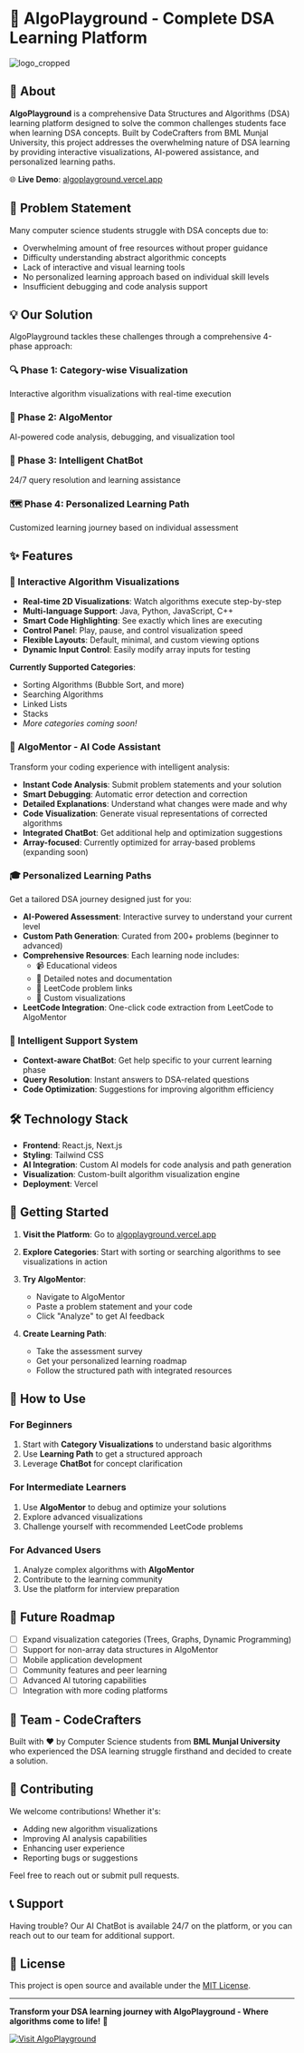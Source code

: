 # 🚀 AlgoPlayground - Complete DSA Learning Platform
![logo_cropped](https://github.com/user-attachments/assets/10178ae8-efd7-4689-b73a-d99c492126d3)

## 📖 About

**AlgoPlayground** is a comprehensive Data Structures and Algorithms (DSA) learning platform designed to solve the common challenges students face when learning DSA concepts. Built by CodeCrafters from BML Munjal University, this project addresses the overwhelming nature of DSA learning by providing interactive visualizations, AI-powered assistance, and personalized learning paths.

🌐 **Live Demo**: [algoplayground.vercel.app](https://algoplayground.vercel.app/category)

## 🎯 Problem Statement

Many computer science students struggle with DSA concepts due to:

- Overwhelming amount of free resources without proper guidance
- Difficulty understanding abstract algorithmic concepts
- Lack of interactive and visual learning tools
- No personalized learning approach based on individual skill levels
- Insufficient debugging and code analysis support

## 💡 Our Solution

AlgoPlayground tackles these challenges through a comprehensive 4-phase approach:

### 🔍 Phase 1: Category-wise Visualization

Interactive algorithm visualizations with real-time execution

### 🤖 Phase 2: AlgoMentor

AI-powered code analysis, debugging, and visualization tool

### 💬 Phase 3: Intelligent ChatBot

24/7 query resolution and learning assistance

### 🗺️ Phase 4: Personalized Learning Path

Customized learning journey based on individual assessment

## ✨ Features

### 🎨 Interactive Algorithm Visualizations

- **Real-time 2D Visualizations**: Watch algorithms execute step-by-step
- **Multi-language Support**: Java, Python, JavaScript, C++
- **Smart Code Highlighting**: See exactly which lines are executing
- **Control Panel**: Play, pause, and control visualization speed
- **Flexible Layouts**: Default, minimal, and custom viewing options
- **Dynamic Input Control**: Easily modify array inputs for testing

**Currently Supported Categories**:

- Sorting Algorithms (Bubble Sort, and more)
- Searching Algorithms
- Linked Lists
- Stacks
- _More categories coming soon!_

### 🧠 AlgoMentor - AI Code Assistant

Transform your coding experience with intelligent analysis:

- **Instant Code Analysis**: Submit problem statements and your solution
- **Smart Debugging**: Automatic error detection and correction
- **Detailed Explanations**: Understand what changes were made and why
- **Code Visualization**: Generate visual representations of corrected algorithms
- **Integrated ChatBot**: Get additional help and optimization suggestions
- **Array-focused**: Currently optimized for array-based problems (expanding soon)

### 🎓 Personalized Learning Paths

Get a tailored DSA journey designed just for you:

- **AI-Powered Assessment**: Interactive survey to understand your current level
- **Custom Path Generation**: Curated from 200+ problems (beginner to advanced)
- **Comprehensive Resources**: Each learning node includes:
  - 📹 Educational videos
  - 📝 Detailed notes and documentation
  - 🔗 LeetCode problem links
  - 🎯 Custom visualizations
- **LeetCode Integration**: One-click code extraction from LeetCode to AlgoMentor

### 💬 Intelligent Support System

- **Context-aware ChatBot**: Get help specific to your current learning phase
- **Query Resolution**: Instant answers to DSA-related questions
- **Code Optimization**: Suggestions for improving algorithm efficiency

## 🛠️ Technology Stack

- **Frontend**: React.js, Next.js
- **Styling**: Tailwind CSS
- **AI Integration**: Custom AI models for code analysis and path generation
- **Visualization**: Custom-built algorithm visualization engine
- **Deployment**: Vercel

## 🚀 Getting Started

1. **Visit the Platform**: Go to [algoplayground.vercel.app](https://algoplayground.vercel.app/category)

2. **Explore Categories**: Start with sorting or searching algorithms to see visualizations in action

3. **Try AlgoMentor**:

   - Navigate to AlgoMentor
   - Paste a problem statement and your code
   - Click "Analyze" to get AI feedback

4. **Create Learning Path**:
   - Take the assessment survey
   - Get your personalized learning roadmap
   - Follow the structured path with integrated resources

## 📱 How to Use

### For Beginners

1. Start with **Category Visualizations** to understand basic algorithms
2. Use **Learning Path** to get a structured approach
3. Leverage **ChatBot** for concept clarification

### For Intermediate Learners

1. Use **AlgoMentor** to debug and optimize your solutions
2. Explore advanced visualizations
3. Challenge yourself with recommended LeetCode problems

### For Advanced Users

1. Analyze complex algorithms with **AlgoMentor**
2. Contribute to the learning community
3. Use the platform for interview preparation

## 🎯 Future Roadmap

- [ ] Expand visualization categories (Trees, Graphs, Dynamic Programming)
- [ ] Support for non-array data structures in AlgoMentor
- [ ] Mobile application development
- [ ] Community features and peer learning
- [ ] Advanced AI tutoring capabilities
- [ ] Integration with more coding platforms

## 👥 Team - CodeCrafters

Built with ❤️ by Computer Science students from **BML Munjal University** who experienced the DSA learning struggle firsthand and decided to create a solution.

## 🤝 Contributing

We welcome contributions! Whether it's:

- Adding new algorithm visualizations
- Improving AI analysis capabilities
- Enhancing user experience
- Reporting bugs or suggestions

Feel free to reach out or submit pull requests.

## 📞 Support

Having trouble? Our AI ChatBot is available 24/7 on the platform, or you can reach out to our team for additional support.

## 📄 License

This project is open source and available under the [MIT License](LICENSE).

---

**Transform your DSA learning journey with AlgoPlayground - Where algorithms come to life!** 🌟

[![Visit AlgoPlayground](https://img.shields.io/badge/Visit-AlgoPlayground-4f46e5?style=for-the-badge&logo=vercel)](https://algoplayground.vercel.app/category)
